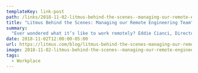 ```yaml
---
templateKey: link-post
path: /links/2018-11-02-litmus-behind-the-scenes--managing-our-remote-engineering-team
title: "Litmus Behind the Scenes: Managing our Remote Engineering Team"
summary:
  "Ever wondered what it’s like to work remotely? Eddie Cianci, Director of Engineering at Litmus, shares what it’s like to work on a team that’s spread across the globe, and the benefits and challenges that come with it. "
date: 2018-11-02T12:00:00-05:00
url: https://litmus.com/blog/litmus-behind-the-scenes-managing-our-remote-engineering-team
image: 2018-11-02-litmus-behind-the-scenes--managing-our-remote-engineering-team.png
tags:
  - Workplace
---
```

